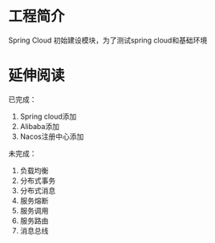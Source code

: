 # 工程简介
Spring Cloud 初始建设模块，为了测试spring cloud和基础环境
# 延伸阅读
已完成： 
1. Spring cloud添加
2. Alibaba添加
3. Nacos注册中心添加

未完成：
1. 负载均衡
2. 分布式事务
3. 分布式消息
4. 服务熔断
5. 服务调用
6. 服务路由
7. 消息总线
